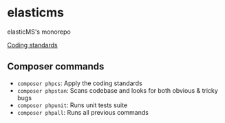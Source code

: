 # elasticms
elasticMS's monorepo

[Coding standards](https://github.com/ems-project/elasticms-client/blob/main/doc/coding_standards.md)

## Composer commands

* `composer phpcs`: Apply the coding standards
* `composer phpstan`: Scans codebase and looks for both obvious & tricky bugs
* `composer phpunit`: Runs unit tests suite 
* `composer phpall`: Runs all previous commands








